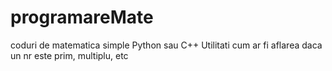 # programareMate
coduri de matematica simple
Python sau C++
Utilitati cum ar fi aflarea daca un nr este prim, multiplu, etc
